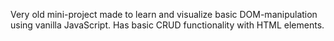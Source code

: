 Very old mini-project made to learn and visualize basic DOM-manipulation using vanilla JavaScript.
Has basic CRUD functionality with HTML elements.